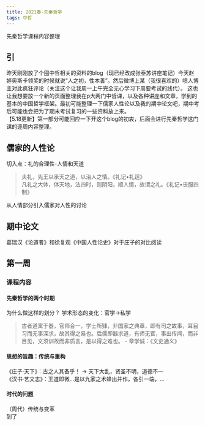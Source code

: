 ```yaml
---
title: 2021春-先秦哲学
tags: 中哲
---
```

先秦哲学课程内容整理
<!--more-->

## 引

昨天刚刚放了个囤中哲相关的资料的blog（现已经改成张泰苏讲座笔记）今天赵婷奥斯卡领奖的时候就说“人之初，性本善”。然后微博上某（我很喜欢的）喷人博主对此疯狂评论（关注这个让我周一上午完全无心学习下周要考试的线代）。
这也让我想要放一个新的页面整理我在p大两门中哲课，以及各种讲座和文章，学到的基本的中国哲学框架。最初可能整理一下儒家人性论以及我的期中论文吧，期中考后可能也会把为了期末考试复习的一些资料放上来。  
【5.18更新】第一部分可能回应一下开这个blog的初衷，后面会进行先秦哲学这门课的逐周内容整理。  

## 儒家的人性论
切入点：礼的合理性-人情和天道  
> 夫礼，先王以承天之道，以治人之情。《礼记•礼运》  
> 凡礼之大体，体天地，法四时，则阴阳，顺人情，故谓之礼。《礼记•丧服四制》  

从人情部分引入儒家对人性的讨论

## 期中论文
葛瑞汉《论道者》和徐复观《中国人性论史》对于庄子的对比阅读

## 第一周  
### 课程内容  
#### 先秦哲学的两个时期  
为什么做这样的划分？
学术形态的变化：官学->私学  
> 古者道寓于器，官师合一，学士所肄，非国家之典章，即有司之故事，耳目习而无事深求，故其得之易也。后儒即器求道，有师无官，事出传闻，而非目见，文须训故而非质言，是以得之难也。 - 章学诚：《文史通义》  

#### 思想的旨趣：传统与重构  
《庄子·天下》：古之人其备乎！ -> 天下大乱，贤圣不明，道德不一  
《汉书·艺文志》：王道即微...是以九家之术蜂出并作，各引一端，...  

#### 时代的问题  
（周代）传统与变革  
到了
